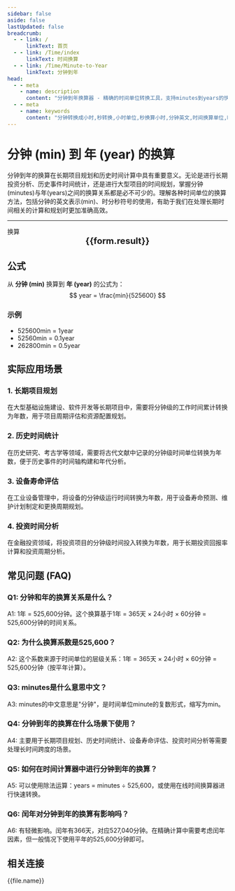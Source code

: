 ```yaml
---
sidebar: false
aside: false
lastUpdated: false
breadcrumb:
  - - link: /
      linkText: 首页
  - - link: /Time/index
      linkText: 时间换算
  - - link: /Time/Minute-to-Year
      linkText: 分钟到年
head:
  - - meta
    - name: description
      content: "分钟到年换算器 - 精确的时间单位转换工具，支持minutes到years的快速换算。提供分钟(min)、小时、天等时间单位的换算关系，适用于长期项目规划、历史时间计算等场景。在线时间换算器，支持时分秒符号转换。"
  - - meta
    - name: keywords
      content: "分钟转换成小时,秒转换,小时单位,秒换算小时,分钟英文,时间换算单位,时间换算器在线使用,时分秒符号,分秒,分钟换算小时,minutes是什么意思中文,分秒符号,分钟转小时,分钟的缩写,min是分钟吗,分钟单位,分钟的英文,时间单位换算,时间计算器在线计算分钟,时间转换器,分钟缩写,小时,分钟英文,时间换算,mins,秒,minute,minutes,min,年,year,分钟到年,长期规划,历史时间"
---
```

# 分钟 (min) 到 年 (year) 的换算

分钟到年的换算在长期项目规划和历史时间计算中具有重要意义。无论是进行长期投资分析、历史事件时间统计，还是进行大型项目的时间规划，掌握分钟(minutes)与年(years)之间的换算关系都是必不可少的。理解各种时间单位的换算方法，包括分钟的英文表示(min)、时分秒符号的使用，有助于我们在处理长期时间相关的计算和规划时更加准确高效。

---
<script setup>
import { onMounted, reactive, inject, ref } from 'vue'
import { NButton,NForm ,NFormItem,NInput,NInputNumber,NSelect,NCard,useMessage,NGrid ,NGi  } from 'naive-ui'
import { defineClientComponent } from 'vitepress'
import { Time } from '../../files';

const convert = inject('convert')

const seoKey = [
  '分钟转换成小时', '秒转换', '小时单位', '秒换算小时', '分钟英文',
  '时间换算单位', '时间换算器在线使用', '时分秒符号', '分秒', '分钟换算小时',
  'minutes是什么意思中文', '分秒符号', '分钟转小时', '分钟的缩写', 'min是分钟吗',
  '分钟单位', '分钟的英文', '时间单位换算', '时间计算器在线计算分钟', '时间转换器',
  '分钟缩写', '小时', '分钟英文', '时间换算', 'mins', '秒', 'minute', 'minutes', 'min',
  '年', 'year', '分钟到年', '长期规划', '历史时间', '项目规划', '时间统计'
]

const form = reactive({
  number: null,
  result: '',
  title: '分钟到年换算器'
})

const convertHandler = () => {
  if (form.number !== null && !isNaN(form.number)) {
    const convertedValue = parseFloat(form.number) / 525600
    form.result = `${form.number}min = ${convertedValue.toFixed(6)}year`
  } else {
    form.result = '请输入有效的数值。'
  }
}
</script>

<n-form size="large" :model="form">
  <n-form-item label="分钟 (min)">
    <n-input-number v-model:value="form.number" placeholder="输入分钟" style="width: 100%" />
  </n-form-item>
  <n-form-item>
    <n-button type="info" @click="convertHandler" block>换算</n-button>
  </n-form-item>
</n-form>

<n-card :title="form.title" size="small" embedded :bordered="false" hoverable>
  <div  style="text-align:center;font-size:20px;">
    <strong>{{form.result}}</strong>
  </div>
  <template #footer>
    <div style="font-size: 12px; color: #666; margin-top: 10px;">
      <span v-for="(keyword, index) in seoKey" :key="index">
        {{ keyword }}<span v-if="index < seoKey.length - 1">, </span>
      </span>
    </div>
  </template>
</n-card>

## 公式

从 **分钟 (min)** 换算到 **年 (year)** 的公式为：
$$ year = \frac{min}{525600} $$

### 示例
- 525600min = 1year
- 52560min = 0.1year
- 262800min = 0.5year

## 实际应用场景

### 1. 长期项目规划
在大型基础设施建设、软件开发等长期项目中，需要将分钟级的工作时间累计转换为年数，用于项目周期评估和资源配置规划。

### 2. 历史时间统计
在历史研究、考古学等领域，需要将古代文献中记录的分钟级时间单位转换为年数，便于历史事件的时间轴构建和年代分析。

### 3. 设备寿命评估
在工业设备管理中，将设备的分钟级运行时间转换为年数，用于设备寿命预测、维护计划制定和更换周期规划。

### 4. 投资时间分析
在金融投资领域，将投资项目的分钟级时间投入转换为年数，用于长期投资回报率计算和投资周期分析。

## 常见问题 (FAQ)

### Q1: 分钟和年的换算关系是什么？
A1: 1年 = 525,600分钟。这个换算基于1年 = 365天 × 24小时 × 60分钟 = 525,600分钟的时间关系。

### Q2: 为什么换算系数是525,600？
A2: 这个系数来源于时间单位的层级关系：1年 = 365天 × 24小时 × 60分钟 = 525,600分钟（按平年计算）。

### Q3: minutes是什么意思中文？
A3: minutes的中文意思是"分钟"，是时间单位minute的复数形式，缩写为min。

### Q4: 分钟到年的换算在什么场景下使用？
A4: 主要用于长期项目规划、历史时间统计、设备寿命评估、投资时间分析等需要处理长时间跨度的场景。

### Q5: 如何在时间计算器中进行分钟到年的换算？
A5: 可以使用除法运算：years = minutes ÷ 525,600，或使用在线时间换算器进行快速转换。

### Q6: 闰年对分钟到年的换算有影响吗？
A6: 有轻微影响。闰年有366天，对应527,040分钟。在精确计算中需要考虑闰年因素，但一般情况下使用平年的525,600分钟即可。

## 相关连接
<n-grid x-gap="12" :cols="2">
  <n-gi v-for="(file, index) in Time" :key="index">
    <n-button
      text
      tag="a"
      :href="file.path"
      type="info"
    >
      {{file.name}}
    </n-button>
  </n-gi>
</n-grid>